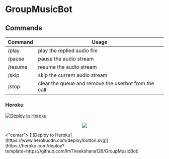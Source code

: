 # GroupMusicBot

## Commands

| Command | Usage                                                |
| ------- | ---------------------------------------------------- |
| /play   | play the replied audio file                          |
| /pause  | pause the audio stream                               |
| /resume | resume the audio stream                              |
| /skip   | skip the current audio stream                        |
| /stop   | clear the queue and remove the userbot from the call |


### Heroku

[![Deploy to Heroku](https://www.herokucdn.com/deploy/button.svg)](https://heroku.com/deploy?template=https://github.com/ImTheekshana126/GroupMusicBot)

<p align="center">
  <img src="https://telegra.ph/file/335b9e7ee81147fce6f56.jpg">
</p>
<"center"> [![Deploy to Heroku](https://www.herokucdn.com/deploy/button.svg)](https://heroku.com/deploy?template=https://github.com/ImTheekshana126/GroupMusicBot)
